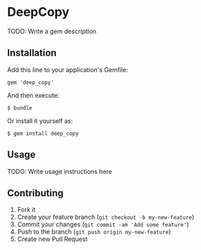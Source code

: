 # DeepCopy

TODO: Write a gem description

## Installation

Add this line to your application's Gemfile:

    gem 'deep_copy'

And then execute:

    $ bundle

Or install it yourself as:

    $ gem install deep_copy

## Usage

TODO: Write usage instructions here

## Contributing

1. Fork it
2. Create your feature branch (`git checkout -b my-new-feature`)
3. Commit your changes (`git commit -am 'Add some feature'`)
4. Push to the branch (`git push origin my-new-feature`)
5. Create new Pull Request
